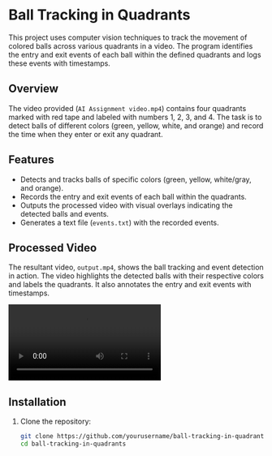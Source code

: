

# Ball Tracking in Quadrants

This project uses computer vision techniques to track the movement of colored balls across various quadrants in a video. The program identifies the entry and exit events of each ball within the defined quadrants and logs these events with timestamps.

## Overview

The video provided (`AI Assignment video.mp4`) contains four quadrants marked with red tape and labeled with numbers 1, 2, 3, and 4. The task is to detect balls of different colors (green, yellow, white, and orange) and record the time when they enter or exit any quadrant.

## Features

- Detects and tracks balls of specific colors (green, yellow, white/gray, and orange).
- Records the entry and exit events of each ball within the quadrants.
- Outputs the processed video with visual overlays indicating the detected balls and events.
- Generates a text file (`events.txt`) with the recorded events.

## Processed Video

The resultant video, `output.mp4`, shows the ball tracking and event detection in action. The video highlights the detected balls with their respective colors and labels the quadrants. It also annotates the entry and exit events with timestamps.

![Processed Video](output.mp4)

## Installation

1. Clone the repository:
   ```bash
   git clone https://github.com/yourusername/ball-tracking-in-quadrants.git
   cd ball-tracking-in-quadrants

